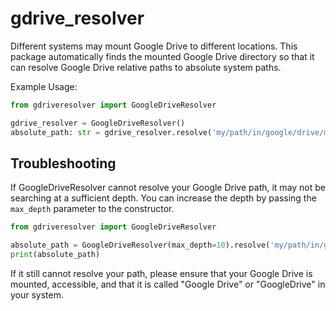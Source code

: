 # gdrive_resolver
Different systems may mount Google Drive to different locations. 
This package automatically finds the mounted Google Drive directory so that it can resolve Google Drive relative
paths to absolute system paths.

Example Usage:

```python
from gdriveresolver import GoogleDriveResolver

gdrive_resolver = GoogleDriveResolver()
absolute_path: str = gdrive_resolver.resolve('my/path/in/google/drive/myfile.txt')
```

## Troubleshooting
If GoogleDriveResolver cannot resolve your Google Drive path, it may not be searching at a sufficient depth.
You can increase the depth by passing the `max_depth` parameter to the constructor.

```python
from gdriveresolver import GoogleDriveResolver

absolute_path = GoogleDriveResolver(max_depth=10).resolve('my/path/in/google/drive/myfile.txt')
print(absolute_path)
```
If it still cannot resolve your path, please ensure that your Google Drive is mounted, accessible,
and that it is called "Google Drive" or "GoogleDrive" in your system.
